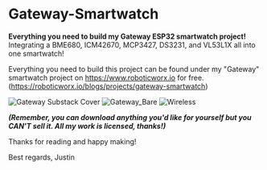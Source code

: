 # Gateway-Smartwatch

**Everything you need to build my Gateway ESP32 smartwatch project!**
Integrating a BME680, ICM42670, MCP3427, DS3231, and VL53L1X all into one smartwatch!

Everything you need to build this project can be found under my "Gateway" smartwatch project on https://www.roboticworx.io for free. (https://roboticworx.io/blogs/projects/gateway-smartwatch)

![Gateway Substack Cover](https://github.com/user-attachments/assets/bf7fe20b-ad9e-47fb-b91e-0b0a6a0d4675)
![Gateway_Bare](https://github.com/user-attachments/assets/70fc2cb4-bc8b-4b80-911b-cea6ef02e331)
![Wireless](https://github.com/user-attachments/assets/4002fc15-61ae-4b9e-8e10-a04807844aec)

**_(Remember, you can download anything you'd like for yourself but you CAN'T sell it. All my work is licensed, thanks!)_**

Thanks for reading and happy making!

Best regards,
Justin
